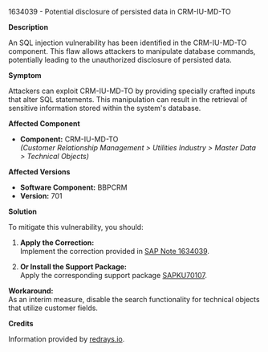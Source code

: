 1634039 - Potential disclosure of persisted data in CRM-IU-MD-TO

**Description**

An SQL injection vulnerability has been identified in the CRM-IU-MD-TO component. This flaw allows attackers to manipulate database commands, potentially leading to the unauthorized disclosure of persisted data.

**Symptom**

Attackers can exploit CRM-IU-MD-TO by providing specially crafted inputs that alter SQL statements. This manipulation can result in the retrieval of sensitive information stored within the system's database.

**Affected Component**

- **Component:** CRM-IU-MD-TO  
  *(Customer Relationship Management > Utilities Industry > Master Data > Technical Objects)*

**Affected Versions**

- **Software Component:** BBPCRM
- **Version:** 701

**Solution**

To mitigate this vulnerability, you should:

1. **Apply the Correction:**  
   Implement the correction provided in [SAP Note 1634039](https://notesdownloads.sap.com/note/0040000009701762017).

2. **Or Install the Support Package:**  
   Apply the corresponding support package [SAPKU70107](https://me.sap.com/supportpackage/SAPKU70107).

**Workaround:**  
As an interim measure, disable the search functionality for technical objects that utilize customer fields.

**Credits**

Information provided by [redrays.io](https://redrays.io).